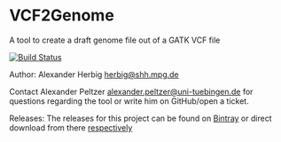 # VCF2Genome
A tool to create a draft genome file out of a GATK VCF file

[![Build Status](https://lambda.informatik.uni-tuebingen.de/jenkins/buildStatus/icon?job=VCF2Genome)](https://lambda.informatik.uni-tuebingen.de/jenkins/view/EAGER/job/VCF2Genome/)

Author: Alexander Herbig <herbig@shh.mpg.de>

Contact Alexander Peltzer <alexander.peltzer@uni-tuebingen.de> for questions regarding the tool or write him on GitHub/open a ticket.


Releases: The releases for this project can be found on [Bintray](https://bintray.com/apeltzer/EAGER/VCF2Genome) or direct download from there [respectively](https://dl.bintray.com/apeltzer/EAGER/com/uni-tuebingen/de/it/eager/vcf2genome) 
